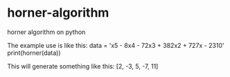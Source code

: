 # horner-algorithm
horner algorithm on python

The example use is like this:
data = 'x5 - 8x4 - 72x3 + 382x2 + 727x - 2310'
print(horner(data))

This will generate something like this: [2, -3, 5, -7, 11]